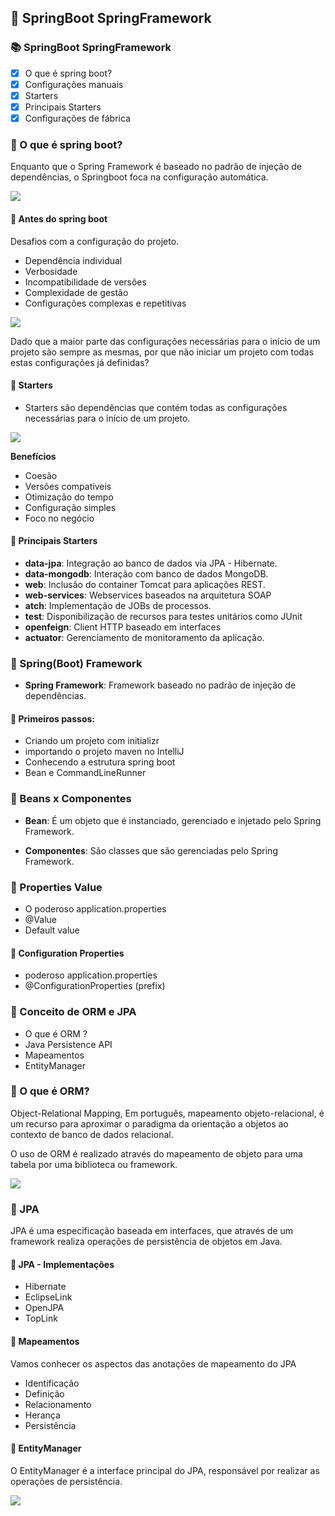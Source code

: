 ## 📌 SpringBoot SpringFramework

### 📚 SpringBoot SpringFramework

- [x] O que é spring boot?
- [x] Configurações manuais
- [x] Starters
- [x] Principais Starters
- [x] Configurações de fábrica

### 🔗 O que é spring boot?

Enquanto que o Spring Framework é baseado no padrão de injeção de dependências, o Springboot foca na configuração automática.

<img align=center src="https://media.discordapp.net/attachments/1098139264258158602/1156453814870753290/image.png?ex=6515070b&is=6513b58b&hm=d695290396d8dd0bcfeabea33826ac41b1c454604149b534238c8d591edb9d2d&=&width=203&height=200">

#### 🔗 Antes do spring boot

Desafios com a configuração do projeto.

* Dependência individual
* Verbosidade
* Incompatibilidade de versões
* Complexidade de gestão
* Configurações complexas e repetitivas

<img align=center src="https://cdn.discordapp.com/attachments/1098139264258158602/1156454035319160872/image.png?ex=6515073f&is=6513b5bf&hm=d0ae61b090f4b5919c8e712dcccb97e328b50e3bd7990d2681309fa90707254c&">

Dado que a maior parte das configurações necessárias para o início de um projeto são sempre as mesmas, por que não iniciar um projeto com todas estas configurações já definidas?

#### 🔗 Starters

* Starters são dependências que contém todas as configurações necessárias para o início de um projeto.

<img align=center src="https://cdn.discordapp.com/attachments/1098139264258158602/1156454255809527858/image.png?ex=65150774&is=6513b5f4&hm=10baf1a826c2d5f70c72b479250451eccb2a01a3524bffd8092ce1e82fd57869&">

**Benefícios**

* Coesão
* Versões compatíveis
* Otimização do tempo
* Configuração simples
* Foco no negócio

#### 🔗 Principais Starters

* **data-jpa**: Integração ao banco de dados via JPA - Hibernate.
* **data-mongodb**: Interação com banco de dados MongoDB.
* **web**: Inclusão do container Tomcat para aplicações REST.
* **web-services**: Webservices baseados na arquitetura SOAP
* **atch**: Implementação de JOBs de processos.
* **test**: Disponibilização de recursos para testes unitários como JUnit
* **openfeign**: Client HTTP baseado em interfaces
* **actuator**: Gerenciamento de monitoramento da aplicação. 

### 📌 Spring(Boot) Framework

* **Spring Framework**: Framework baseado no padrão de injeção de dependências.

#### 🔗 Primeiros passos:

* Criando um projeto com initializr
* importando o projeto maven no IntelliJ
* Conhecendo a estrutura spring boot
* Bean e CommandLineRunner

### 📌 Beans x Componentes

* **Bean**: É um objeto que é instanciado, gerenciado e injetado pelo Spring Framework.

* **Componentes**: São classes que são gerenciadas pelo Spring Framework.

### 📌 Properties Value

* O poderoso application.properties
* @Value
* Default value 

#### 🔗 Configuration Properties

* poderoso application.properties
* @ConfigurationProperties (prefix)

### 📌 Conceito de ORM e JPA

* O que é ORM ?
* Java Persistence API
* Mapeamentos
* EntityManager

### 🔗 O que é ORM?

Object-Relational Mapping, Em português, mapeamento objeto-relacional, é um recurso para aproximar o paradigma da orientação a objetos ao contexto de banco de dados relacional.

O uso de ORM é realizado através do mapeamento de objeto para uma tabela por uma biblioteca ou framework.

<img align=center src="https://cdn.discordapp.com/attachments/1098139264258158602/1156455696905273384/image.png?ex=651508cc&is=6513b74c&hm=b94563611b0892066f8301fa57a5f2fadc725435175390071436a0037dcc67e6&">

### 🔗 JPA 

JPA é uma especificação baseada em interfaces, que através de um framework realiza operações de persistência de objetos em Java.

#### 🔗 JPA - Implementações

* Hibernate
* EclipseLink
* OpenJPA
* TopLink

#### 🔗 Mapeamentos

Vamos conhecer os aspectos das anotações de mapeamento do JPA

* Identificação
* Definição
* Relacionamento
* Herança
* Persistência

#### 🔗 EntityManager

O EntityManager é a interface principal do JPA, responsável por realizar as operações de persistência.

<img src="https://cdn.discordapp.com/attachments/1098139264258158602/1156456157859287101/image.png?ex=65150939&is=6513b7b9&hm=7d8a126c51bbce8edefc78fa8e9a9ff267fc7e2690632a246f8945c498ef40ab&">







